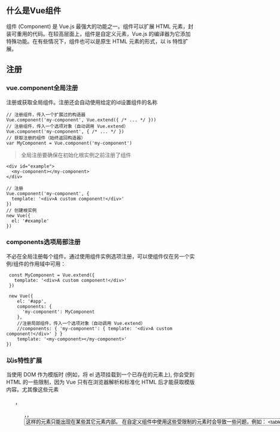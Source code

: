 ## 什么是Vue组件
组件 (Component) 是 Vue.js 最强大的功能之一。组件可以扩展 HTML 元素，封装可重用的代码。在较高层面上，组件是自定义元素，Vue.js 的编译器为它添加特殊功能。在有些情况下，组件也可以是原生 HTML 元素的形式，以 is 特性扩展。

## 注册
### vue.component全局注册
注册或获取全局组件。注册还会自动使用给定的id设置组件的名称

```
// 注册组件，传入一个扩展过的构造器
Vue.component('my-component', Vue.extend({ /* ... */ }))
// 注册组件，传入一个选项对象（自动调用 Vue.extend）
Vue.component('my-component', { /* ... */ })
// 获取注册的组件（始终返回构造器）
var MyComponent = Vue.component('my-component')
```
> 全局注册要确保在初始化根实例之前注册了组件
```
<div id="example">
  <my-component></my-component>
</div>
```
```
// 注册
Vue.component('my-component', {
  template: '<div>A custom component!</div>'
})
// 创建根实例
new Vue({
  el: '#example'
})
```

### components选项局部注册
不必在全局注册每个组件。通过使用组件实例选项注册，可以使组件仅在另一个实例/组件的作用域中可用：

```
 const MyComponent = Vue.extend({
   template: '<div>A custom component!</div>'
 })

 new Vue({
    el: '#app',
    components: {
      'my-component': MyComponent
    },
    //注册局部组件，传入一个选项对象（自动调用 Vue.extend）
    //components: { 'my-component': { template: '<div>A custom component!</div>' } }
    template: '<my-component></my-component>'
})
```

### 以is特性扩展
当使用 DOM 作为模版时 (例如，将 el 选项挂载到一个已存在的元素上), 你会受到 HTML 的一些限制，因为 Vue 只有在浏览器解析和标准化 HTML 后才能获取模版内容。尤其像这些元素 <ul>，<ol>，<table>，<select> 限制了能被它包裹的元素，而一些像 <option> 这样的元素只能出现在某些其它元素内部。
在自定义组件中使用这些受限制的元素时会导致一些问题，例如：
```
<table>
  <my-row>...</my-row>
</table>
```
自定义组件 <my-row> 被认为是无效的内容，因此在渲染的时候会导致错误。变通的方案是使用特殊的 is 属性：
```
const MyComponent = Vue.extend({
  template: '<p>Hello World!</p>'
})

new Vue({
  el: '#app',
  components: {
    'my-row': MyComponent
  },
  template: `
      <table>
        <tr is="my-row"></tr>
      </table>
    `
}) 
```

## data 选项
通过 Vue 构造器传入的各种选项大多数都可以在组件构造器里用。但data 是一个例外，它必须是函数。
实际上，如果你这么做：
```
Vue.component('my-component', {
  template: '<span>{{ message }}</span>',
  data: {
    message: 'hello'
  }
})
```
那么 Vue 会停止，并在控制台发出警告，告诉你在组件中 data 必须是一个函数。理解这种规则的存在意义很有帮助，让我们假设用如下方式来绕开 Vue 的警告：
```
<div id="example-2">
  <simple-counter></simple-counter>
  <simple-counter></simple-counter>
  <simple-counter></simple-counter>
</div>
var data = { counter: 0 }
Vue.component('simple-counter', {
  template: '<button v-on:click="counter += 1">{{ counter }}</button>',
  // 技术上 data 的确是一个函数了，因此 Vue 不会警告，
  // 但是我们返回给每个组件的实例的却引用了同一个data对象
  data: function () {
    return data
  }
})
new Vue({
  el: '#example-2'
})
```

由于data是一个对象，三个组件都保持同一个data的引用。我们可以通过函数为每个组件返回全新的 data 对象来解决这个问题。
```
data: function () {
  return {
    counter: 0
  }
}
```

## 父子组件通信
在 Vue 中，父子组件的关系可以总结为 props down, events up。父组件通过 props 向下传递数据给子组件，子组件通过 events 给父组件发送消息。
![props-events.png](http://upload-images.jianshu.io/upload_images/3368741-64e73400ade6fca4.png?imageMogr2/auto-orient/strip%7CimageView2/2/w/1240)

### prop
**组件实例的作用域是孤立的。这意味着不能 (也不应该) 在子组件的模板内直接引用父组件的数据**。要让子组件使用父组件的数据，我们需要通过子组件的 props 选项，暴露对外的接口。

```
Vue.component('child', {
  // 声明 props
  props: ['message'],
  // 就像 data 一样，prop 可以用在模板内
  // 同样也可以在 vm 实例中像“this.message”这样使用
  template: '<span>{{ message }}</span>'
})
```
#### camelCase vs kebab-case
HTML 特性是不区分大小写的。所以，当使用的不是字符串模版，camelCased (驼峰式) 命名的 prop 需要转换为相对应的 kebab-case (短横线隔开式) 命名：
````
Vue.component('child', {
  // camelCase in JavaScript
  props: ['myMessage'],
  template: '<span>{{ myMessage }}</span>'
})
<!-- kebab-case in HTML -->
<child my-message="hello!"></child>
```

#### 动态prop
在模板中，要动态地绑定父组件的数据到子模板的 props，与绑定到任何普通的HTML特性相类似，就是用 v-bind。每当父组件的数据变化时，该变化也会传导给子组件：
```
<div>
  <input v-model="parentMsg">
  <br>
  <child v-bind:my-message="parentMsg"></child>
</div>
````

#### 字面量语法 vs 动态语法
初学者常犯的一个错误是使用字面量语法传递数值：
```
<!-- 传递了一个字符串 "1" -->
<comp some-prop="1"></comp>
```
因为它是一个字面 prop，它的值是字符串 "1"
 而不是 number。如果想传递一个实际的 number，需要使用 v-bind
，从而让它的值被当作 JavaScript 表达式计算：
```
<!-- 传递实际的 number -->
<comp v-bind:some-prop="1"></comp>
```
#### 单向数据流
prop 是单向绑定的：当父组件的属性变化时，将传导给子组件，但是不会反过来。这是为了防止子组件无意修改了父组件的状态——这会让应用的数据流难以理解。
> 注意在 JavaScript 中对象和数组是引用类型，指向同一个内存空间，如果 prop 是一个对象或数组，在子组件内部改变它会影响父组件的状态。

我们应该制止这种情况发生：
- 定义一个局部变量，并用 prop 的值初始化它：
```
props: ['initialCounter'],
data: function () {
  return { counter: this.initialCounter }
}
```
- 定义一个计算属性，处理 prop 的值并返回。
```
props: ['size'],
computed: {
  normalizedSize: function () {
    return this.size.trim().toLowerCase()
  }
}
```

#### prop验证
为组件的 props 指定验证规格。如果传入的数据不符合规格，Vue 会发出警告。
要指定验证规格，需要用对象的形式，而不能用字符串数组：
```
Vue.component('example', {
  props: {
    // 基础类型检测 (`null` 意思是任何类型都可以)
    propA: Number,
    // 多种类型
    propB: [String, Number],
    // 必传且是字符串
    propC: {
      type: String,
      required: true
    },
    // 数字，有默认值
    propD: {
      type: Number,
      default: 100
    },
    // 数组/对象的默认值应当由一个工厂函数返回
    propE: {
      type: Object,
      default: function () {
        return { message: 'hello' }
      }
    },
    // 自定义验证函数
    propF: {
      validator: function (value) {
        return value > 10
      }
    }
  }
})
```
type 可以是下面原生构造器：
```
String
Number
Boolean
Function
Object
Array
Symbol
```
type 也可以是一个自定义构造器函数，使用 instanceof 检测。

#### 非prop
所谓非 prop 属性，就是它可以直接传入组件，而不需要定义相应的 prop。
明确给组件定义 prop 是传参的推荐方式，但组件的作者并不总能预见到组件被使用的场景。所以，组件可以接收任意传入的属性，这些属性都会被添加到组件的根元素上。

### 自定义事件
每个 Vue 实例都实现了[事件接口 (Events interface)](https://cn.vuejs.org/v2/api/#实例方法-事件)，即：
- 使用 $on(eventName)监听事件
- 使用 $emit(eventName)触发事件

#### 使用 v-on 绑定事件
父组件可以在使用子组件的地方直接用 v-on 来监听子组件触发的事件。
**不能用 $on 侦听子组件抛出的事件，而必须在模板里直接用 v-on 绑定。**

> v-on 用在普通元素上时，只能监听 原生 DOM 事件。用在自定义元素组件上时，也可以监听子组件触发的自定义事件。

#### 给组件绑定原生事件
有时候，你可能想在某个组件的根元素上监听一个原生事件。可以使用 .native 修饰 v-on。例如：
```
<my-component v-on:click.native="doTheThing"></my-component>
```
> v-on 监听组件上自定义事件，并不会绑定到其根元素

#### .sync修饰符（在父子组件数据模型之间实现双向数据绑定）
.sync 修饰符，只是作为一个编译时的语法糖存在。它会被扩展为一个自动更新父组件属性的 v-on 侦听器。
如下代码
```
<comp :foo.sync="bar"></comp>
```
会被扩展为：
```
<comp :foo="bar" @update:foo="val => bar = val"></comp>
```
当子组件需要更新 foo 的值时，它需要**显式地触发一个更新事件**：
```
this.$emit('update:foo', newValue)
```
例如：
```
  const MyComponent = Vue.extend({
  template: `
    <div>
      <button @click="onClick">点击计数</button><p>{{count}}</p>
    </div>
  `,
  props: ['count'],
  data: function (params) {
    return {
      counter: this.count
    }
  },
  methods: {
    onClick: function () {
      this.counter += 1;
      //emit count更新事件
      this.$emit('update:count', this.counter);
    }
  }
})

new Vue({
  el: '#app',
  components: {
    'my-component': MyComponent
  },
  template: `
      <div>
         <p>{{total}}</p>
         <!-- 双向绑定count -->
         <my-component :count.sync="total"></my-component>
      </div>
    `,
  data: {
    total: 0
  }
}) 
```

#### 使用 v-model 绑定自定义表单组件
 默认情况下，v-model 会绑定组件的 value 属性和监听 input 事件。
所以要让自定义组件的 v-model 生效，它应该 (在 2.2.0+ 这是可配置的)：
- 接受一个 value 属性
- 在有新的值时触发 input 事件 

自定义计数器组件例子：
```
const MyCounter = Vue.extend({
  template: `<div>
     <button @click="decreace">-</button>{{count}}<button @click="increace">+</button>
  </div>`,
  props: ['value'],
  data: function () {
    return {
      count: this.value
    }
  },
  methods: {
    decreace: function () {
      this.count -= 1;
      this.$emit('input', this.count)
    },
    increace: function () {
      this.count += 1;
      this.$emit('input', this.count)
    }
  }
})

new Vue({
  el: '#app',
  components: {
    'my-counter': MyCounter
  },
  template: `
      <div>
         <p>{{total}}</p>
         <!-- 双向绑定count -->
         <my-counter v-model="total"></my-counter>
      </div>
    `,
  data: {
    total: 0
  }
})
````
但是诸如单选框、复选框之类的输入类型可能把 value 属性用作了别的目的。**model 选项来重新包装v-model默认绑定接口**，可以就回避这样的冲突：
```
const SelectComp = Vue.extend({
  template: `
  <select @change="onSelect" v-model="selected">
    <option disabled value='0'>请选择</option>
    <option value="1">选择1</option>
    <option value="2">选择2</option>
    <option value="3">选择3</option>
  </select>
  `,
  data: function () {
    return {
      selected: ''
    }
  },
  //重新包装v-model绑定接口
  model: {
    prop: 'selected',
    event: 'select'
  },
  methods: {
    onSelect: function () {
      this.$emit('select', this.selected)
    }
  }
})

new Vue({
  el: '#app',
  components: {
    'my-select': SelectComp
  },
  template: `
      <div>
         <p>{{selected}}</p>
         <my-select v-model="selected"></my-select>
      </div>
    `,
  data: {
    selected: ''
  }
}) 
```
#### 非父子组件通信
在简单的场景下，可以使用一个空的 Vue 实例作为中央事件总线：
```
var bus = new Vue()
````
```
// 触发组件 A 中的事件
bus.$emit('id-selected', 1)
````
```
// 在组件 B 创建的钩子中监听事件
bus.$on('id-selected', function (id) {
  // ...
})
````

## 使用Slot分发内容
为了提高组件的可扩展性和组合组件，我们可以利用Vue提供Slot分发内容来实现。
所谓的Slot内容分发就是把自定义元素内嵌的模板插入到子组件模板slot插座中。

![image.png](http://upload-images.jianshu.io/upload_images/3368741-e30f2bb5f99ee63f.png?imageMogr2/auto-orient/strip%7CimageView2/2/w/1240)

实例代码:
```
const MyChild = Vue.extend({
  template: `<h1>
    <!-- 默认插座，插入内容会替换掉slot，若没父模板中没有内容插入，则该备用内容会显示 -->
    <slot>h1内容</slot>
  </h1>`
})

new Vue({
  el: '#app',
  components: {
    'my-child': MyChild
  },
  template: `
  <div>
    <!-- 插入内容 -->
    <my-child>
      Hello world!
    </my-child>
    <!-- 无内容插入 -->
    <my-child></my-child>
  </div>
  `
})
````
效果:

![image.png](http://upload-images.jianshu.io/upload_images/3368741-5f093dbb183de017.png?imageMogr2/auto-orient/strip%7CimageView2/2/w/1240)


>注意分发内容只在父作用域内编译（请看[slot编译内容](!https://cn.vuejs.org/v2/guide/components.html#编译作用域)）

### 多个slot
当父模板中有多个内容要插入到子模板中不同位置时，我们可以：
- 在父模板中内容根元素添加slot属性，属性值为slot别名
- 子模板中slot标签添加name属性别名

子模板：
```
<div class="container">
  <header>
    <slot name="header"></slot>
  </header>
  <main>
    <slot></slot>
  </main>
  <footer>
    <slot name="footer"></slot>
  </footer>
</div>
````
父模板：
```
<app-layout>
  <h1 slot="header">这里可能是一个页面标题</h1>
  <p>主要内容的一个段落。</p>
  <p>另一个主要段落。</p>
  <p slot="footer">这里有一些联系信息</p>
</app-layout>
````
渲染结果：
```
<div class="container">
  <header>
    <h1>这里可能是一个页面标题</h1>
  </header>
  <main>
    <p>主要内容的一个段落。</p>
    <p>另一个主要段落。</p>
  </main>
  <footer>
    <p>这里有一些联系信息</p>
  </footer>
</div>
````

### 作用域插槽
作用域插槽，我的理解其实就是把子组件模板中的slot看作一个“组件”，所以子组件能够向slot传递数据，就像向组件绑定数据一样。而该slot“组件”的模板声明在父级中，是具有特殊属性 scope 的 <template> 元素，表示它是作用域插槽的模板。scope 的值对应一个临时变量名，此变量接收从子组件中传递的 props 对象：
```
<div class="parent">
  <child>
    <template scope="props">
      <span>hello from parent</span>
      <span>{{ props.text }}</span>
    </template>
  </child>
</div>
```
在子组件中，只需将数据传递到插槽，就像你将 props 传递给组件一样：
```
<div class="child">
  <slot text="hello from child"></slot>
</div>
```
渲染以上结果，得到的输出会是：
```
<div class="parent">
  <div class="child">
    <span>hello from parent</span>
    <span>hello from child</span>
  </div>
</div>
```

## 其他
### 动态组件
通过 Vue 内置组件 <component> ，动态地绑定到它的 is 属性，依靠 is 值，来动态切换组件：
```
var vm = new Vue({
  el: '#example',
  data: {
    currentView: 'home'
  },
  components: {
    home: { /* ... */ },
    posts: { /* ... */ },
    archive: { /* ... */ }
  }
})
```
```
<component v-bind:is="currentView">
  <!-- 组件在 vm.currentview 变化时改变！ -->
</component>
```
#### keep-live 缓存组件避免重新渲染
```
<!-- 基本 -->
<keep-alive>
  <component :is="view"></component>
</keep-alive>
<!-- 多个条件判断的子组件 -->
<keep-alive>
  <comp-a v-if="a > 1"></comp-a>
  <comp-b v-else></comp-b>
</keep-alive>
<!-- 和 <transition> 一起使用 -->
<transition>
  <keep-alive>
    <component :is="view"></component>
  </keep-alive>
</transition>
```
>  <keep-alive> 是用在其一个直属的子组件被开关的情形。如果你在其中有 v-if 则不会工作。如果有上述的多个条件性的子元素，<keep-alive> 要求同时只有一个子元素被渲染。

### 子组件引用
使用 ref 为子组件指定一个索引 ID。这样就可以是用父实例属性refs访问子组。

父模板:
```
<div id="parent">
  <user-profile ref="profile"></user-profile>
</div>
```
```
var parent = new Vue({ el: '#parent' })
// 访问子组件
var child = parent.$refs.profile
```
### X-Template
另一种定义模版的方式是在 JavaScript 标签里使用 text/x-template 类型，并且指定一个 id。例如：
```
<script type="text/x-template" id="hello-world-template">
  <p>Hello hello hello</p>
</script>
```
```
Vue.component('hello-world', {
  template: '#hello-world-template'
})
```
这在有很多模版或者小的应用中有用，否则应该避免使用，因为它将模版和组件的其他定义隔离了。

### 对低开销的静态组件使用 v-once
尽管在 Vue 中渲染 HTML 很快，不过当组件中包含**大量**静态内容时，可以考虑使用 v-once
 将渲染结果缓存起来，就像这样：
```
Vue.component('terms-of-service', {
template: '\
<div v-once>\
<h1>Terms of Service</h1>\
... a lot of static content ...\
</div>\
'
})
```